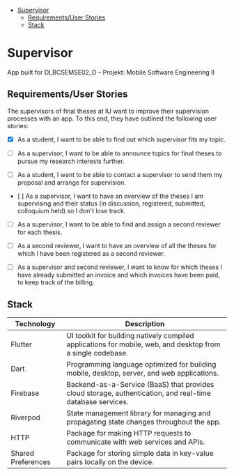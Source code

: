 - [Supervisor](#supervisor)
  - [Requirements/User Stories](#requirementsuser-stories)
  - [Stack](#stack)


# Supervisor

App built for DLBCSEMSE02_D – Projekt: Mobile Software Engineering II

## Requirements/User Stories

The supervisors of final theses at IU want to improve their supervision processes with an app. To this end, they have outlined the following user stories:

- [x] As a student, I want to be able to find out which supervisor fits my topic.

- [ ] As a supervisor, I want to be able to announce topics for final theses to pursue my research interests further. 
- [ ] As a student, I want to be able to contact a supervisor to send them my proposal and arrange for supervision.

- [ ] As a supervisor, I want to have an overview of the theses I am supervising and their status (in discussion, registered, submitted, colloquium held) so I don't lose track.

- [ ] As a supervisor, I want to be able to find and assign a second reviewer for each thesis.
- [ ] As a second reviewer, I want to have an overview of all the theses for which I have been registered as a second reviewer.

- [ ] As a supervisor and second reviewer, I want to know for which theses I have already submitted an invoice and which invoices have been paid, to keep track of the billing.

## Stack

| Technology         | Description                                                                                                 |
| ------------------ | ----------------------------------------------------------------------------------------------------------- |
| Flutter            | UI toolkit for building natively compiled applications for mobile, web, and desktop from a single codebase. |
| Dart               | Programming language optimized for building mobile, desktop, server, and web applications.                  |
| Firebase           | Backend-as-a-Service (BaaS) that provides cloud storage, authentication, and real-time database services.   |
| Riverpod           | State management library for managing and propagating state changes throughout the app.                     |
| HTTP               | Package for making HTTP requests to communicate with web services and APIs.                                 |
| Shared Preferences | Package for storing simple data in key-value pairs locally on the device.                                   |

